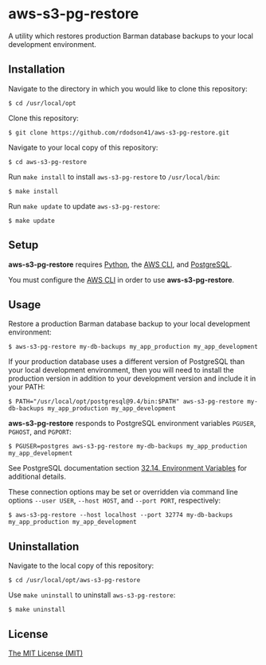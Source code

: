# aws-s3-pg-restore

A utility which restores production Barman database backups to your local development environment.

## Installation

Navigate to the directory in which you would like to clone this repository:

    $ cd /usr/local/opt

Clone this repository:

    $ git clone https://github.com/rdodson41/aws-s3-pg-restore.git

Navigate to your local copy of this repository:

    $ cd aws-s3-pg-restore

Run `make install` to install `aws-s3-pg-restore` to `/usr/local/bin`:

    $ make install

Run `make update` to update `aws-s3-pg-restore`:

    $ make update

## Setup

**aws-s3-pg-restore** requires [Python][1], the [AWS CLI][2], and [PostgreSQL][3].

  [1]: <https://www.python.org/about/gettingstarted/> "Python"
  [2]: <http://docs.aws.amazon.com/cli/latest/userguide/installing.html> "AWS CLI"
  [3]: <https://www.postgresql.org/download/> "PostgreSQL"

You must configure the [AWS CLI][4] in order to use **aws-s3-pg-restore**.

  [4]: <http://docs.aws.amazon.com/cli/latest/userguide/cli-chap-getting-started.html> "AWS CLI"

## Usage

Restore a production Barman database backup to your local development environment:

    $ aws-s3-pg-restore my-db-backups my_app_production my_app_development

If your production database uses a different version of PostgreSQL than your local development environment, then you will need to install the production version in addition to your development version and include it in your PATH:

    $ PATH="/usr/local/opt/postgresql@9.4/bin:$PATH" aws-s3-pg-restore my-db-backups my_app_production my_app_development

**aws-s3-pg-restore** responds to PostgreSQL environment variables `PGUSER`, `PGHOST`, and `PGPORT`:

    $ PGUSER=postgres aws-s3-pg-restore my-db-backups my_app_production my_app_development

See PostgreSQL documentation section [32.14. Environment Variables][5] for additional details.

  [5]: <https://www.postgresql.org/docs/9.6/static/libpq-envars.html> "PostgreSQL Environment Variables"

These connection options may be set or overridden via command line options `--user USER`, `--host HOST`, and `--port PORT`, respectively:

    $ aws-s3-pg-restore --host localhost --port 32774 my-db-backups my_app_production my_app_development

## Uninstallation

Navigate to the local copy of this repository:

    $ cd /usr/local/opt/aws-s3-pg-restore

Use `make uninstall` to uninstall `aws-s3-pg-restore`:

    $ make uninstall

## License

  [The MIT License (MIT)][6]

  [6]: <https://opensource.org/licenses/MIT> "The MIT License (MIT)"
